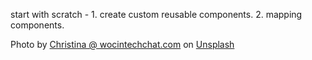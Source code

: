 start with scratch - 1. create custom reusable components.
                     2. mapping components.

Photo by <a href="https://unsplash.com/@wocintechchat?utm_source=unsplash&utm_medium=referral&utm_content=creditCopyText">Christina @ wocintechchat.com</a> on <a href="https://unsplash.com/photos/0Zx1bDv5BNY?utm_source=unsplash&utm_medium=referral&utm_content=creditCopyText">Unsplash</a>
  
